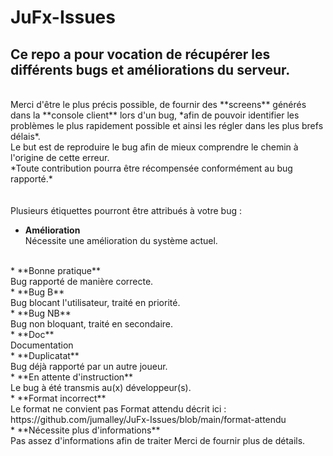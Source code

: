 # JuFx-Issues

## Ce repo a pour vocation de récupérer les différents bugs et améliorations du serveur.
 <br>
Merci d'être le plus précis possible, de fournir des **screens** générés dans la **console client** lors d'un bug, *afin de pouvoir identifier les problèmes le plus rapidement possible et ainsi les régler dans les plus brefs délais*.
 <br>
Le but est de reproduire le bug afin de mieux comprendre le chemin à l'origine de cette erreur.
 <br>
*Toute contribution pourra être récompensée conformément au bug rapporté.*
 <br>
 <br>
 <br>
Plusieurs étiquettes pourront être attribués à votre bug :

* **Amélioration** <br>
Nécessite une amélioration du système actuel.
<br>
* **Bonne pratique** <br>
Bug rapporté de manière correcte.
<br>
* **Bug B** <br>
Bug blocant l'utilisateur, traité en priorité.
<br>
 * **Bug NB** <br>
Bug non bloquant, traité en secondaire.
<br>
* **Doc** <br>
Documentation
<br>
* **Duplicatat** <br>
Bug déjà rapporté par un autre joueur.
<br>
* **En attente d'instruction** <br>
Le bug à été transmis au(x) développeur(s).
<br> 
* **Format incorrect** <br>
Le format ne convient pas
Format attendu décrit ici : <br>
https://github.com/jumalley/JuFx-Issues/blob/main/format-attendu
<br>
* **Nécessite plus d'informations** <br>
Pas assez d'informations afin de traiter
Merci de fournir plus de détails.
